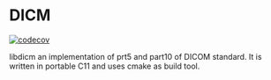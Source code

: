 # DICM

[![codecov](https://codecov.io/gh/malaterre/libdicm/branch/main/graph/badge.svg)](
https://codecov.io/gh/malaterre/libdicm)

libdicm an implementation of prt5 and part10 of DICOM standard. It is written
in portable C11 and uses cmake as build tool.
